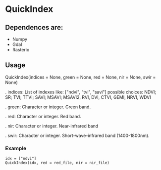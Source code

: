 # QuickIndex

## Dependences are:
- Numpy
- Gdal
- Rasterio

## Usage
QuickIndex(indices = None, green = None, red = None, nir = None, swir = None)

. indices: List of indexes like: ["ndvi", "tvi", "savi"]
  possible choices: NDVI; SR; TVI; TTVI; SAVI; MSAVI; MSAVI2, RVI, DVI, CTVI, GEMI, NRVI, WDVI
  
. green: Character or integer. Green band.

. red: Character or integer. Red band.

. nir: Character or integer. Near-infrared band

. swir: Character or integer. Short-wave-infrared band (1400-1800nm).

### Example
```
idx = ["ndvi"]
QuickIndex(idx, red = red_file, nir = nir_file)
```
